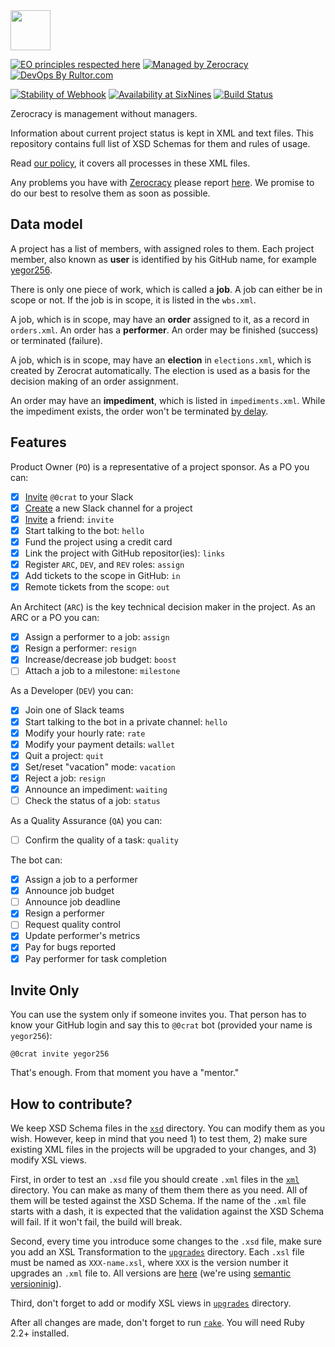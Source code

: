 <img src="https://www.0crat.com/svg/logo.svg" width="64px" height="64px"/>

[![EO principles respected here](https://cdn.rawgit.com/yegor256/elegantobjects.github.io/master/badge.svg)](http://www.elegantobjects.org)
[![Managed by Zerocracy](https://www.0crat.com/badge/C3NDPUA8L.svg)](https://www.0crat.com/p/C3NDPUA8L)
[![DevOps By Rultor.com](http://www.rultor.com/b/zerocracy/datum)](http://www.rultor.com/p/zerocracy/datum)

[![Stability of Webhook](http://www.rehttp.net/b?u=http%3A%2F%2Fwww.0crat.com%2Fghook)](http://www.rehttp.net/i?u=http%3A%2F%2Fwww.0crat.com%2Fghook)
[![Availability at SixNines](http://www.sixnines.io/b/2b3a)](http://www.sixnines.io/h/2b3a)
[![Build Status](https://travis-ci.org/zerocracy/datum.svg?branch=master)](https://travis-ci.org/zerocracy/datum)

Zerocracy is management without managers.

Information about current project status is kept in XML and text
files. This repository contains full list of XSD Schemas for them
and rules of usage.

Read [our policy](http://datum.zerocracy.com/pages/policy.html),
it covers all processes in these XML files.

Any problems you have with [Zerocracy](http://www.zerocracy.com)
please report [here](https://github.com/zerocracy/datum/issues).
We promise to do our best to resolve them as soon as possible.

## Data model

A project has a list of members, with assigned roles to them. Each project
member, also known as **user** is identified by his GitHub name, for example
[yegor256](https://github.com/yegor256).

There is only one piece of work, which is called a **job**. A job
can either be in scope or not. If the job is in scope, it is listed
in the `wbs.xml`.

A job, which is in scope, may have an **order** assigned to it, as a record in `orders.xml`.
An order has a **performer**. An order may be finished (success) or terminated (failure).

A job, which is in scope, may have an **election** in `elections.xml`,
which is created by Zerocrat automatically. The election is used as a basis
for the decision making of an order assignment.

An order may have an **impediment**, which is listed in `impediments.xml`. While
the impediment exists, the order won't be terminated
[by delay](http://datum.zerocracy.com/pages/policy.html#8).

## Features

Product Owner (`PO`) is a representative of a project sponsor.
As a PO you can:

  - [x] [Invite](https://www.0crat.com/invite) `@0crat` to your Slack
  - [x] [Create](https://get.slack.help/hc/en-us/articles/201402297-Create-a-channel) a new Slack channel for a project
  - [x] [Invite](#invite-only) a friend: `invite`
  - [x] Start talking to the bot: `hello`
  - [x] Fund the project using a credit card
  - [x] Link the project with GitHub repositor(ies): `links`
  - [x] Register `ARC`, `DEV`, and `REV` roles: `assign`
  - [x] Add tickets to the scope in GitHub: `in`
  - [x] Remote tickets from the scope: `out`

An Architect (`ARC`) is the key technical decision maker
in the project. As an ARC or a PO you can:

  - [x] Assign a performer to a job: `assign`
  - [x] Resign a performer: `resign`
  - [x] Increase/decrease job budget: `boost`
  - [ ] Attach a job to a milestone: `milestone`

As a Developer (`DEV`) you can:

  - [x] Join one of Slack teams
  - [x] Start talking to the bot in a private channel: `hello`
  - [x] Modify your hourly rate: `rate`
  - [x] Modify your payment details: `wallet`
  - [x] Quit a project: `quit`
  - [x] Set/reset "vacation" mode: `vacation`
  - [x] Reject a job: `resign`
  - [x] Announce an impediment: `waiting`
  - [ ] Check the status of a job: `status`

As a Quality Assurance (`QA`) you can:

  - [ ] Confirm the quality of a task: `quality`

The bot can:

  - [x] Assign a job to a performer
  - [x] Announce job budget
  - [ ] Announce job deadline
  - [x] Resign a performer
  - [ ] Request quality control
  - [x] Update performer's metrics
  - [x] Pay for bugs reported
  - [x] Pay performer for task completion

## Invite Only

You can use the system only if someone invites you. That person has to
know your GitHub login and say this to `@0crat` bot (provided your name
is `yegor256`):

```
@0crat invite yegor256
```

That's enough. From that moment you have a "mentor."

## How to contribute?

We keep XSD Schema files in the [`xsd`](https://github.com/zerocracy/datum/tree/master/xsd)
directory. You can modify them as you wish. However, keep in mind that you
need 1) to test them, 2) make sure existing XML files in the projects will
be upgraded to your changes, and 3) modify XSL views.

First, in order to test an `.xsd` file you should create `.xml` files
in the [`xml`](https://github.com/zerocracy/datum/tree/master/xml) directory.
You can make as many of them them there as you need. All of them will be
tested against the XSD Schema. If the name of the `.xml` file starts with
a dash, it is expected that the validation against the XSD Schema will fail.
If it won't fail, the build will break.

Second, every time you introduce some changes to the `.xsd` file, make sure
you add an XSL Transformation to the
[`upgrades`](https://github.com/zerocracy/datum/tree/master/upgrades) directory.
Each `.xsl` file must be named as `XXX-name.xsl`, where `XXX` is the version
number it upgrades an `.xml` file to. All versions are
[here](https://github.com/zerocracy/datum/releases) (we're using
[semantic versioninig](http://semver.org/)).

Third, don't forget to add or modify XSL views in
[`upgrades`](https://github.com/zerocracy/datum/tree/master/xsl) directory.

After all changes are made, don't forget to run
[`rake`](https://github.com/ruby/rake).
You will need Ruby 2.2+ installed.

